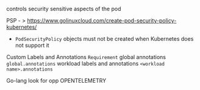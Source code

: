 controls security sensitive aspects of the pod

PSP - > https://www.golinuxcloud.com/create-pod-security-policy-kubernetes/

- `PodSecurityPolicy` objects must not be created when Kubernetes does not support it




Custom Labels and Annotations
		`Requirement`
		 global annotations `global.annotations`
		 workload labels and annotations `<workload name>.annotations`



Go-lang
look for opp
OPENTELEMETRY